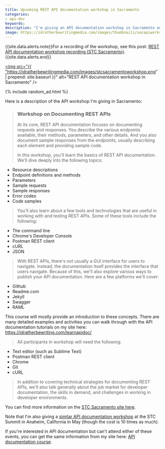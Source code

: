 ```yaml
---
title: Upcoming REST API documentation workshop in Sacramento
categories:
- api-doc
keywords:
description: "I'm giving an API documentation workshop in Sacramento on March 19, 2016, from 10am to 2pm. The cost is $25, and the event will be held at the Rocklin Public Library. The workshop will focus on how to write documentation for REST APIs, and will cover topics such as documenting endpoints, parameters, sample requests, sample responses, status codes, error codes, and more. You'll get some exposure to Postman and cURL as well."
image: https://idratherbewritingmedia.com/images/thumbnails/sacapiworkshop.png
---
```


{{site.data.alerts.note}}For a recording of the workshop, see this post: <a href="https://idratherbewriting.com/2016/03/27/rest-api-workshop-recording-sacramento-stc/" title="REST API documentation workshop">REST API documentation workshop recording (STC Sacramento)</a>.{{site.data.alerts.end}}

<a href="http://www.stcsacramento.org/calendar.html"><img src="{{ "https://idratherbewritingmedia.com/images/stcsacramentoworkshop.png" | prepend: site.baseurl }}" alt="REST API documentation workshop in Sacramento" /></a>

{% include random_ad.html %}

Here is a description of the API workshop I'm giving in Sacramento:

> <h3>Workshop on Documenting REST APIs</h3>
>
>At its core, REST API documentation focuses on documenting requests and responses. You describe the various endpoints available, their methods, parameters, and other details. And you also document sample responses from the endpoints, usually describing each element and providing sample code.
>
>In this workshop, you'll learn the basics of REST API documentation. We'll dive deeply into the following topics:
>
* Resource descriptions
* Endpoint definitions and methods
* Parameters
* Sample requests
* Sample responses
* Error codes
* Code samples
>
>You'll also learn about a few tools and technologies that are useful in working with and testing REST APIs. Some of these tools include the following:
>
* The command line
* Chrome's Developer Console
* Postman REST client
* cURL
* JSON
>
>With REST APIs, there's not usually a GUI interface for users to navigate. Instead, the documentation itself provides the interface that users navigate. Because of this, we'll also explore various ways to publish your API documentation. Here are a few platforms we'll cover:
>
* Github
* Readme.com
* Jekyll
* Swagger
* RAML
>
This course will mostly provide an introduction to these concepts. There are many detailed examples and activities you can walk through with the API documentation tutorials on my site here: https://idratherbewriting.com/learnapidoc/
>
>All participants in workshop will need the following:
>
* Text editor (such as Sublime Text)
* Postman REST client
* Chrome
* Git
* cURL
>
>In addition to covering technical strategies for documenting REST APIs, we'll also talk generally about the job market for developer documentation, the skills in demand, and challenges in working in developer environments.

You can find more information on the [STC Sacramento site here](http://www.stcsacramento.org/calendar.html).

Note that I'm also giving a [similar API documentation workshop](http://sched.co/5o4O) at the STC Summit in Anaheim, California in May (though the cost is 10 times as much).

If you're interested in API documentation but can't attend either of these events, you can get the same information from my site here: [API documentation course](https://idratherbewriting.com/learnapidoc/).
